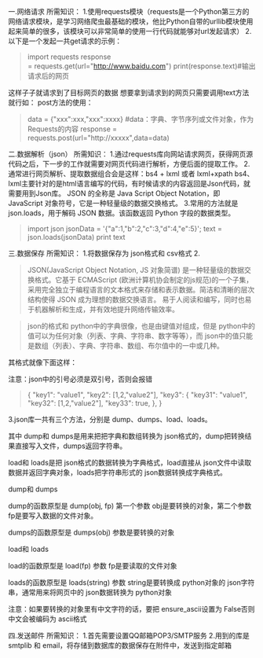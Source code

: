 一.网络请求
所需知识：
1.使用requests模块（requests是一个Python第三方的网络请求模块，是学习网络爬虫最基础的模块，他比Python自带的urllib模块使用起来简单的很多，该模块可以非常简单的使用一行代码就能够对url发起请求）
2.以下是一个发起一共get请求的示例：
>import requests
response = requests.get(url="http://www.baidu.com")
print(response.text)#输出请求后的网页

这样子子就请求到了目标网页的数据
想要拿到请求到的网页只需要调用text方法就行如：
post方法的使用：
>data = {"xxx":xxx,"xxx":xxxx} #data：字典、字节序列或文件对象，作为Requests的内容
response =  requests.post(url="http://xxxxx",data=data)

二.数据解析（json）
所需知识：
1.通过requests库向网站请求网页，获得网页源代码之后，下一步的工作就需要对网页代码进行解析，方便后面的提取工作。
2.通常进行网页解析、提取数据组合会是这样：bs4 + lxml 或者 lxml+xpath
bs4、lxml主要针对的是html语言编写的代码，有时候请求的内容返回是Json代码，就需要用到Json库。
JSON 的全称是 Java Script Object Notation，即 JavaScript 对象符号，它是一种轻量级的数据交换格式。
3.常用的方法就是json.loads，用于解码 JSON 数据。该函数返回 Python 字段的数据类型。
>import json
jsonData = '{"a":1,"b":2,"c":3,"d":4,"e":5}';
text = json.loads(jsonData)
print text

三.数据保存
所需知识：
1.将数据保存为 json格式和 csv格式
2.
>JSON(JavaScript Object Notation, JS 对象简谱) 是一种轻量级的数据交换格式。它基于 ECMAScript (欧洲计算机协会制定的js规范)的一个子集，采用完全独立于编程语言的文本格式来存储和表示数据。简洁和清晰的层次结构使得 JSON 成为理想的数据交换语言。 易于人阅读和编写，同时也易于机器解析和生成，并有效地提升网络传输效率。

>json的格式和 python中的字典很像，也是由键值对组成，但是 python中的值可以为任何对象（列表、字典、字符串、数字等等），而 json中的值只能是数组（列表）、字典、字符串、数组、布尔值中的一中或几种。

其格式就像下面这样：

注意：json中的引号必须是双引号，否则会报错
>{
    "key1": "value1",
    "key2": [1,2,"value2"],
    "key3": 
    {
        "key31": "value1",
        "key32": [1,2,"value2"],
        "key33": true,
    },
}

3.json库一共有三个方法，分别是 dump、dumps、load、loads。

其中 dump和 dumps是用来把把字典和数组转换为 json格式的，dump把转换结果直接写入文件，dumps返回字符串。

load和 loads是把 json格式的数据转换为字典格式，load直接从 json文件中读取数据并返回字典对象，loads把字符串形式的 json数据转换成字典格式。

dump和 dumps

dump的函数原型是 dump(obj, fp) 第一个参数 obj是要转换的对象，第二个参数 fp是要写入数据的文件对象。

dumps的函数原型是 dumps(obj) 参数是要转换的对象

load和 loads

load的函数原型是 load(fp) 参数 fp是要读取的文件对象

loads的函数原型是 loads(string) 参数 string是要转换成 python对象的 json字符串，通常用来将网页中的 json数据转换为 python对象

注意：如果要转换的对象里有中文字符的话，要把 ensure_ascii设置为 False否则中文会被编码为 ascii格式

四.发送邮件
所需知识：
1.首先需要设置QQ邮箱POP3/SMTP服务
2.用到的库是 smtplib 和 email，将存储到数据库的数据保存在附件中，发送到指定邮箱